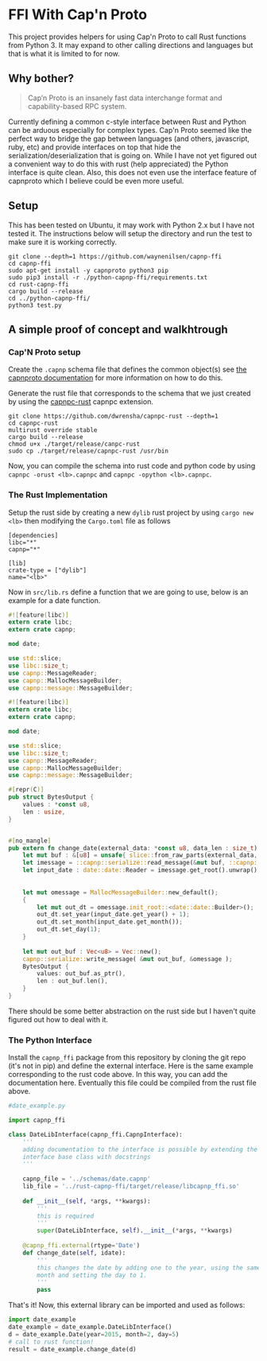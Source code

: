 # FFI With Cap'n Proto

This project provides helpers for using Cap'n Proto to call Rust functions from Python 3. It may expand to other calling directions and languages but that is what it is limited to for now.

## Why bother?

> Cap’n Proto is an insanely fast data interchange format and capability-based RPC system.

Currently defining a common c-style interface between Rust and Python can be arduous especially for complex types. Cap'n Proto seemed like the perfect way to bridge the gap between languages (and others, javascript, ruby, etc) and provide interfaces on top that hide the serialization/deserialization that is going on. While I have not yet figured out a convenient way to do this with rust (help appreciated) the Python interface is quite clean. Also, this does not even use the interface feature
of capnproto which I believe could be even more useful.

## Setup

This has been tested on Ubuntu, it may work with Python 2.x but I have not tested it. The instructions below will setup the directory and run the test to make sure it is working correctly.

```shell
git clone --depth=1 https://github.com/waynenilsen/capnp-ffi
cd capnp-ffi
sudo apt-get install -y capnproto python3 pip
sudo pip3 install -r ./python-capnp-ffi/requirements.txt
cd rust-capnp-ffi
cargo build --release
cd ../python-capnp-ffi/
python3 test.py
```

## A simple proof of concept and walkhtrough

### Cap'N Proto setup


Create the `.capnp` schema file that defines the common object(s) see [the capnproto documentation](https://capnproto.org/language.html) for more information on how to do this. 

Generate the rust file that corresponds to the schema that we just created by using the [capnpc-rust](https://github.com/dwrensha/capnpc-rust) capnpc extension. 

```shell
git clone https://github.com/dwrensha/capnpc-rust --depth=1
cd capnpc-rust
multirust override stable
cargo build --release
chmod u+x ./target/release/canpc-rust
sudo cp ./target/release/capnpc-rust /usr/bin
```

Now, you can compile the schema into rust code and python code by using `capnpc -orust <lb>.capnpc` and `capnpc -opython <lb>.capnpc`.

### The Rust Implementation 

Setup the rust side by creating a new `dylib` rust project by using `cargo new <lb>` then modifying the `Cargo.toml` file as follows

```
[dependencies]
libc="*"
capnp="*"

[lib]
crate-type = ["dylib"]
name="<lb>"
```

Now in `src/lib.rs` define a function that we are going to use, below is an example for a date function. 

```rust
#![feature(libc)]
extern crate libc;
extern crate capnp;

mod date;

use std::slice;
use libc::size_t; 
use capnp::MessageReader;
use capnp::MallocMessageBuilder; 
use capnp::message::MessageBuilder;

#![feature(libc)]
extern crate libc;
extern crate capnp;

mod date; 

use std::slice;
use libc::size_t; 
use capnp::MessageReader;
use capnp::MallocMessageBuilder; 
use capnp::message::MessageBuilder;

#[repr(C)]
pub struct BytesOutput {
    values : *const u8,
    len : usize,
}


#[no_mangle]
pub extern fn change_date(external_data: *const u8, data_len : size_t) -> BytesOutput {
	let mut buf : &[u8] = unsafe{ slice::from_raw_parts(external_data, data_len as usize) }; 
	let imessage = ::capnp::serialize::read_message(&mut buf, ::capnp::ReaderOptions::new()).unwrap();
	let input_date : date::date::Reader = imessage.get_root().unwrap(); 
	
	
	let mut omessage = MallocMessageBuilder::new_default();
	{
		let mut out_dt = omessage.init_root::<date::date::Builder>();
		out_dt.set_year(input_date.get_year() + 1);
		out_dt.set_month(input_date.get_month());
		out_dt.set_day(1);
	}
	
	let mut out_buf : Vec<u8> = Vec::new();
	capnp::serialize::write_message( &mut out_buf, &omessage );
	BytesOutput {
		values: out_buf.as_ptr(),
		len : out_buf.len(), 
	}
}

```

There should be some better abstraction on the rust side but I haven't quite figured out how to deal with it.

### The Python Interface 

Install the `capnp_ffi` package from this repository by cloning the git repo (it's not in pip) and define the external interface. Here is the same example corresponding to the rust code above. In this way, you can add the documentation here. Eventually this file could be compiled from the rust file above. 

```python
#date_example.py

import capnp_ffi

class DateLibInterface(capnp_ffi.CapnpInterface):
	'''
	adding documentation to the interface is possible by extending the 
	interface base class with docstrings 
	'''
	
	capnp_file = '../schemas/date.capnp'
	lib_file = '../rust-capnp-ffi/target/release/libcapnp_ffi.so'
	
	def __init__(self, *args, **kwargs):
		'''
		this is required
		'''
		super(DateLibInterface, self).__init__(*args, **kwargs)
	
	@capnp_ffi.external(rtype='Date')
	def change_date(self, idate):
		'''
		this changes the date by adding one to the year, using the same
		month and setting the day to 1.
		'''
		pass
```

That's it! Now, this external library can be imported and used as follows:

```python
import date_example
date_example = date_example.DateLibInterface()
d = date_example.Date(year=2015, month=2, day=5)
# call to rust function!
result = date_example.change_date(d)
```


